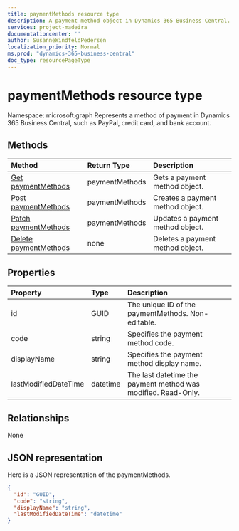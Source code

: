 ```yaml
---
title: paymentMethods resource type 
description: A payment method object in Dynamics 365 Business Central.
services: project-madeira
documentationcenter: ''
author: SusanneWindfeldPedersen
localization_priority: Normal
ms.prod: "dynamics-365-business-central"
doc_type: resourcePageType
---
```


# paymentMethods resource type

Namespace: microsoft.graph
Represents a method of payment in Dynamics 365 Business Central, such as PayPal, credit card, and bank account.

## Methods

| Method                                                          | Return Type  |Description             |
|:----------------------------------------------------------------|:-------------|:-----------------------|
|[Get paymentMethods](../api/dynamics-paymentmethods-get.md)      |paymentMethods|Gets a payment method object.   |
|[Post paymentMethods](../api/dynamics-create-paymentmethods.md)  |paymentMethods|Creates a payment method object.|
|[Patch paymentMethods](../api/dynamics-paymentmethods-update.md) |paymentMethods|Updates a payment method object.|
|[Delete paymentMethods](../api/dynamics-paymentmethods-delete.md)|none          |Deletes a payment method object.|

## Properties
| Property	         | Type	  |Description                                                  |
|:-------------------|:-------|:------------------------------------------------------------|
|id                  |GUID    |The unique ID of the paymentMethods. Non-editable.           |
|code                |string  |Specifies the payment method code.                           |
|displayName         |string  |Specifies the payment method display name.                   |
|lastModifiedDateTime|datetime|The last datetime the payment method was modified. Read-Only.|  


## Relationships
None

## JSON representation

Here is a JSON representation of the paymentMethods.


```json
{
  "id": "GUID",
  "code": "string",
  "displayName": "string",
  "lastModifiedDateTime": "datetime"
}

```
